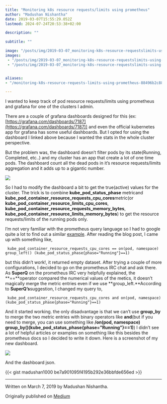 ```yaml
---
title: "Monitoring k8s resource requests/limits using prometheus"
author: "Madushan Nishantha"
date: 2019-03-07T15:55:29.052Z
lastmod: 2024-07-24T20:53:38+02:00

description: ""

subtitle: ""

image: "/posts/img/2019-03-07_monitoring-k8s-resource-requestslimits-using-prometheus_0.png" 
images:
 - "/posts/img/2019-03-07_monitoring-k8s-resource-requestslimits-using-prometheus_0.png"
 - "/posts/img/2019-03-07_monitoring-k8s-resource-requestslimits-using-prometheus_1.png"


aliases:
- "/monitoring-k8s-resource-requests-limits-using-prometheus-88496b2c882c"

---
```


I wanted to keep track of pod resource requests/limits using prometheus and grafana for one of the clusters I admin.

There are a couple of grafana dashboards designed for this (ex:[https://grafana.com/dashboards/7187](https://grafana.com/dashboards/7187)) and even the official kubernetes app for grafana has some useful dashboards. But I opted for using the dashboard I linked above because I wanted the stats in the whole cluster perspective.

But the problem was, the dashboard doesn’t filter pods by its state(Running, Completed, etc..) and my cluster has an app that create a lot of one time pods. The dashboard count all the dead pods in it’s resource requests/limits aggregation and it adds up to a gigantic number.

![](/posts/img/2019-03-07_monitoring-k8s-resource-requestslimits-using-prometheus_0.png#layoutTextWidth)

So I had to modify the dashboard a bit to get the true(active) values for the cluster. The trick is to combine **kube_pod_status_phase** metricand **kube_pod_container_resource_requests_cpu_cores**metric(or **kube_pod_container_resource_limits_cpu_cores**, **kube_pod_container_resource_requests_memory_bytes**, **kube_pod_container_resource_limits_memory_bytes**) to get the resource requests/limits of the running pods only.

I’m not very familiar with the prometheus query language so I had to google quite a lot to find out a similar [example](https://utcc.utoronto.ca/~cks/space/blog/sysadmin/PrometheusGroupLeftHack). After reading the blog post, I came up with something like,

```promql
 kube_pod_container_resource_requests_cpu_cores == on(pod, namespace) group_left() (kube_pod_status_phase{phase="Running"}==1)
```

but this didn’t work!, it returned empty dataset. After trying a couple of more configurations, I decided to go on the prometheus IRC chat and ask there. As **SuperQ** on the prometheus IRC very helpfully explained, the **==**operator compared the numerical values of the metics, it doesn’t magically merge the metric entries even if we use **group_left.**According to **SuperQ’s**suggestion, I changed my query to,

```promql
 kube_pod_container_resource_requests_cpu_cores and on(pod, namespace)(kube_pod_status_phase{phase="Running"}==1)
```

And it started working. the only disadvantage is that we can’t use **group_by** to merge the two metric entries with binary operators like **and**(but if you need to merge, you can use something like **/on(pod, namespace) group_by(<labels>)(kube_pod_status_phase{phase=”Running”}==1)**) I didn’t see a lot of helpful articles or examples on something like this besides the prometheus docs so I decided to write it down. Here is a screenshot of my new dashboard.

![](/posts/img/2019-03-07_monitoring-k8s-resource-requestslimits-using-prometheus_1.png#layoutTextWidth)

And the dashboard json.

{{< gist madushan1000 be7a901095f4195b292e36bbfde656ed >}}

* * *
Written on March 7, 2019 by Madushan Nishantha.

Originally published on [Medium](https://medium.com/@madushan1000/monitoring-k8s-resource-requests-limits-using-prometheus-88496b2c882c)

